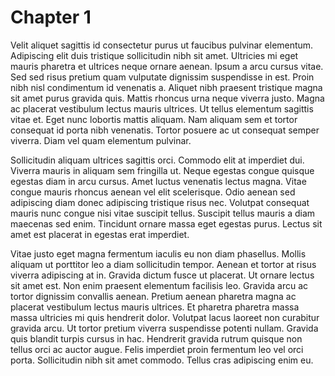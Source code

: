 # Chapter 1

Velit aliquet sagittis id consectetur purus ut faucibus pulvinar elementum. Adipiscing elit duis tristique sollicitudin nibh sit amet. Ultricies mi eget mauris pharetra et ultrices neque ornare aenean. Ipsum a arcu cursus vitae. Sed sed risus pretium quam vulputate dignissim suspendisse in est. Proin nibh nisl condimentum id venenatis a. Aliquet nibh praesent tristique magna sit amet purus gravida quis. Mattis rhoncus urna neque viverra justo. Magna ac placerat vestibulum lectus mauris ultrices. Ut tellus elementum sagittis vitae et. Eget nunc lobortis mattis aliquam. Nam aliquam sem et tortor consequat id porta nibh venenatis. Tortor posuere ac ut consequat semper viverra. Diam vel quam elementum pulvinar.

Sollicitudin aliquam ultrices sagittis orci. Commodo elit at imperdiet dui. Viverra mauris in aliquam sem fringilla ut. Neque egestas congue quisque egestas diam in arcu cursus. Amet luctus venenatis lectus magna. Vitae congue mauris rhoncus aenean vel elit scelerisque. Odio aenean sed adipiscing diam donec adipiscing tristique risus nec. Volutpat consequat mauris nunc congue nisi vitae suscipit tellus. Suscipit tellus mauris a diam maecenas sed enim. Tincidunt ornare massa eget egestas purus. Lectus sit amet est placerat in egestas erat imperdiet.

Vitae justo eget magna fermentum iaculis eu non diam phasellus. Mollis aliquam ut porttitor leo a diam sollicitudin tempor. Aenean et tortor at risus viverra adipiscing at in. Gravida dictum fusce ut placerat. Ut ornare lectus sit amet est. Non enim praesent elementum facilisis leo. Gravida arcu ac tortor dignissim convallis aenean. Pretium aenean pharetra magna ac placerat vestibulum lectus mauris ultrices. Et pharetra pharetra massa massa ultricies mi quis hendrerit dolor. Volutpat lacus laoreet non curabitur gravida arcu. Ut tortor pretium viverra suspendisse potenti nullam. Gravida quis blandit turpis cursus in hac. Hendrerit gravida rutrum quisque non tellus orci ac auctor augue. Felis imperdiet proin fermentum leo vel orci porta. Sollicitudin nibh sit amet commodo. Tellus cras adipiscing enim eu.
